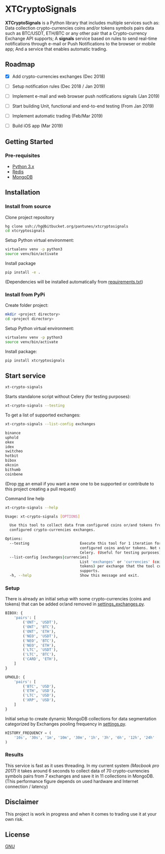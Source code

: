 # XTCryptoSignals

**XTCryptoSignals** is a Python library that includes multiple services such as:
Data collection crypto-currencies coins and/or tokens symbols pairs data such 
as BTC/USDT, ETH/BTC or any other pair that a Crypto-currency Exchange API 
supports;
A **signals** service based on rules to send real-time notifications 
through e-mail or Push Notifications to the browser or mobile app;
And a service that enables automatic trading.


## Roadmap

* [x] Add crypto-currencies exchanges (Dec 2018)
* [ ] Setup notification rules (Dec 2018 / Jan 2019)
* [ ] Implement e-mail and web browser push notifications signals (Jan 2019)
* [ ] Start building Unit, functional and end-to-end testing (From Jan 2019)
* [ ] Implement automatic trading (Feb/Mar 2019)
* [ ] Build iOS app (Mar 2019)


## Getting Started

### Pre-requisites

* [Python 3.x](https://www.python.org/download/releases/3.0)
* [Redis](https://redis.io/download)
* [MongoDB](https://www.mongodb.com)


## Installation

### Install from source
Clone project repository
```bash
hg clone ssh://hg@bitbucket.org/pantunes/xtcryptosignals
cd xtcryptosignals
```

Setup Python virtual environment:
```bash
virtualenv venv -p python3
source venv/bin/activate
```

Install package
```bash
pip install -e .
```
(Dependencies will be installed automatically from [requirements.txt](requirements.txt))

### Install from PyPi
Create folder project:
```bash
mkdir <project directory>
cd <project directory>
```

Setup Python virtual environment:
```bash
virtualenv venv -p python3
source venv/bin/activate
```

Install package:
```bash
pip install xtcryptosignals
```


## Start service

```bash
xt-crypto-signals
```

Starts standalone script without Celery (for testing purposes):
```bash
xt-crypto-signals --testing
```

To get a list of supported exchanges:
```bash
xt-crypto-signals --list-config exchanges

binance
uphold
okex
idex
switcheo
hotbit
bibox
okcoin
bithumb
coinbene
```
(Drop [me](pjmlantunes@gmail.com) an email if you want a new one to be supported or contribute to this project creating a pull request)

Command line help
```bash
xt-crypto-signals --help

Usage: xt-crypto-signals [OPTIONS]

  Use this tool to collect data from configured coins or/and tokens from
  configured crypto-currencies exchanges.

Options:
  --testing                       Execute this tool for 1 iteration for all
                                  configured coins and/or tokens. Not using
                                  Celery. (Useful for testing purposes)
  --list-config [exchanges|currencies]
                                  List 'exchanges' or 'currencies' (coins or
                                  tokens) per exchange that the tool currently
                                  supports.
  -h, --help                      Show this message and exit.
```

### Setup

There is already an initial setup with some crypto-currencies (coins and tokens) that can be added or/and removed in 
[settings_exchanges.py](xtcryptosignals/settings_exchanges.py).

```python
BIBOX: {
    'pairs': [
        ('ONT', 'USDT'),
        ('ONT', 'BTC'),
        ('ONT', 'ETH'),
        ('NEO', 'USDT'),
        ('NEO', 'BTC'),
        ('NEO', 'ETH'),
        ('LTC', 'USDT'),
        ('LTC', 'BTC'),
        ('CARD', 'ETH'),
    ]
}

UPHOLD: {
    'pairs': [
        ('BTC', 'USD'),
        ('ETH', 'USD'),
        ('LTC', 'USD'),
        ('XRP', 'USD'),
    ]
}
```

Initial setup to create dynamic MongoDB collections for data segmentation categorized by Exchanges pooling frequency in 
[settings.py](xtcryptosignals/settings.py).
```python
HISTORY_FREQUENCY = (
    '10s', '30s', '1m', '10m', '30m', '1h', '3h', '6h', '12h', '24h'
)
```

### Results
This service is fast as it uses threading.
In my current system *(Macbook pro 2017)* it takes around 6 seconds to collect data of 70 crypto-currencies symbols pairs from 7 exchanges and save 
it in 11 collections in MongoDB.
(This performance figure depends on used hardware and Internet connection / latency)

## Disclaimer
This project is work in progress and when it comes to trading use it at your own risk.


## License

[GNU](https://www.gnu.org/licenses/gpl-3.0.en.html)
